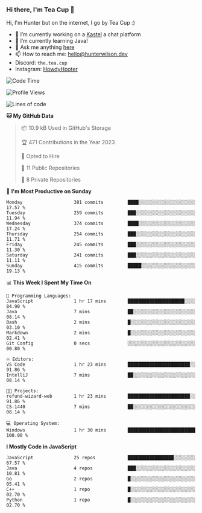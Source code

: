 ### Hi there, I'm Tea Cup 👋 

Hi, I'm Hunter but on the internet, I go by Tea Cup :)

- 🔭 I’m currently working on a [Kastel](https://github.com/KastelApp) a chat platform
- 🌱 I’m currently learning Java!
- 💬 Ask me anything [here](https://github.com/TheTeaCup/TheTeaCup/issues)
- 📫 How to reach me: [hello@hunterwilson.dev](mailto:hello@hunterwilson.dev)
- Discord: `the.tea.cup`
- Instagram: [HowdyHooter](https://instagram.com/HowdyHooter)

<!--START_SECTION:waka-->
![Code Time](http://img.shields.io/badge/Code%20Time-329%20hrs%202%20mins-blue)

![Profile Views](http://img.shields.io/badge/Profile%20Views-6-blue)

![Lines of code](https://img.shields.io/badge/From%20Hello%20World%20I%27ve%20Written-767.5%20thousand%20lines%20of%20code-blue)

**🐱 My GitHub Data** 

> 📦 10.9 kB Used in GitHub's Storage 
 > 
> 🏆 471 Contributions in the Year 2023
 > 
> 💼 Opted to Hire
 > 
> 📜 11 Public Repositories 
 > 
> 🔑 8 Private Repositories 
 > 
📅 **I'm Most Productive on Sunday** 

```text
Monday                   381 commits         ████░░░░░░░░░░░░░░░░░░░░░   17.57 % 
Tuesday                  259 commits         ███░░░░░░░░░░░░░░░░░░░░░░   11.94 % 
Wednesday                374 commits         ████░░░░░░░░░░░░░░░░░░░░░   17.24 % 
Thursday                 254 commits         ███░░░░░░░░░░░░░░░░░░░░░░   11.71 % 
Friday                   245 commits         ███░░░░░░░░░░░░░░░░░░░░░░   11.30 % 
Saturday                 241 commits         ███░░░░░░░░░░░░░░░░░░░░░░   11.11 % 
Sunday                   415 commits         █████░░░░░░░░░░░░░░░░░░░░   19.13 % 
```


📊 **This Week I Spent My Time On** 

```text
💬 Programming Languages: 
JavaScript               1 hr 17 mins        █████████████████████░░░░   84.90 % 
Java                     7 mins              ██░░░░░░░░░░░░░░░░░░░░░░░   08.14 % 
Bash                     2 mins              █░░░░░░░░░░░░░░░░░░░░░░░░   03.10 % 
Markdown                 2 mins              █░░░░░░░░░░░░░░░░░░░░░░░░   02.41 % 
Git Config               0 secs              ░░░░░░░░░░░░░░░░░░░░░░░░░   00.80 % 

🔥 Editors: 
VS Code                  1 hr 23 mins        ███████████████████████░░   91.86 % 
IntelliJ                 7 mins              ██░░░░░░░░░░░░░░░░░░░░░░░   08.14 % 

🐱‍💻 Projects: 
refund-wizard-web        1 hr 23 mins        ███████████████████████░░   91.86 % 
CS-1440                  7 mins              ██░░░░░░░░░░░░░░░░░░░░░░░   08.14 % 

💻 Operating System: 
Windows                  1 hr 30 mins        █████████████████████████   100.00 % 
```

**I Mostly Code in JavaScript** 

```text
JavaScript               25 repos            █████████████████░░░░░░░░   67.57 % 
Java                     4 repos             ███░░░░░░░░░░░░░░░░░░░░░░   10.81 % 
Go                       2 repos             █░░░░░░░░░░░░░░░░░░░░░░░░   05.41 % 
C++                      1 repo              █░░░░░░░░░░░░░░░░░░░░░░░░   02.70 % 
Python                   1 repo              █░░░░░░░░░░░░░░░░░░░░░░░░   02.70 % 
```




<!--END_SECTION:waka-->
